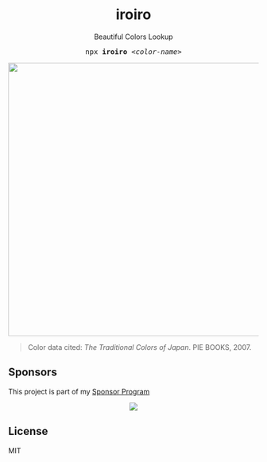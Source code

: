 <h1 align='center'> iroiro </h1>

<p align='center'> Beautiful Colors Lookup </p>

<pre align='center'>
npx <b>iroiro</b> <em>&lt;color-name&gt;</em>
</pre>

<p align='center'>
<img src="https://user-images.githubusercontent.com/11247099/94893364-929aa000-04b9-11eb-8544-8fa7ab66396c.png" width='550'/>
</p>

> Color data cited: *The Traditional Colors of Japan*. PIE BOOKS, 2007.

## Sponsors

This project is part of my <a href='https://github.com/antfu-sponsors'>Sponsor Program</a>

<p align="center">
  <a href="https://cdn.jsdelivr.net/gh/antfu/static/sponsors.svg">
    <img src='https://cdn.jsdelivr.net/gh/antfu/static/sponsors.svg'/>
  </a>
</p>

## License

MIT
